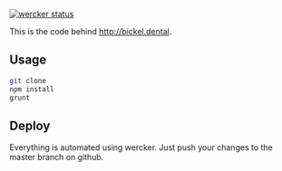[![wercker status](https://app.wercker.com/status/e77abdf4177103739ca193b92ebedb5f/s/master "wercker status")](https://app.wercker.com/project/bykey/e77abdf4177103739ca193b92ebedb5f)

This is the code behind http://bickel.dental.

## Usage

````bash
git clone
npm install
grunt
````

## Deploy

Everything is automated using wercker. Just push your changes to the master branch on github.
